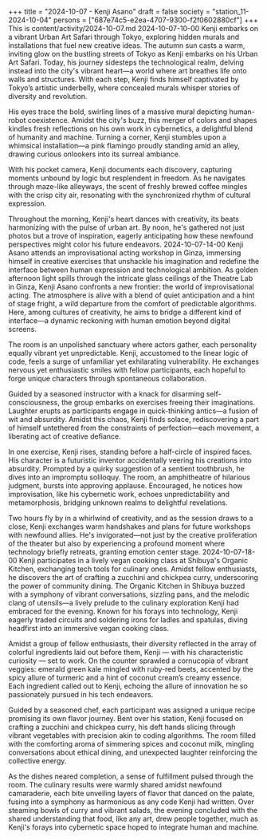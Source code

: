 +++
title = "2024-10-07 - Kenji Asano"
draft = false
society = "station_11-2024-10-04"
persons = ["687e74c5-e2ea-4707-9300-f2f0602880cf"]
+++
This is content/activity/2024-10-07.md
2024-10-07-10-00
Kenji embarks on a vibrant Urban Art Safari through Tokyo, exploring hidden murals and installations that fuel new creative ideas.
The autumn sun casts a warm, inviting glow on the bustling streets of Tokyo as Kenji embarks on his Urban Art Safari. Today, his journey sidesteps the technological realm, delving instead into the city's vibrant heart—a world where art breathes life onto walls and structures. With each step, Kenji finds himself captivated by Tokyo’s artistic underbelly, where concealed murals whisper stories of diversity and revolution.

His eyes trace the bold, swirling lines of a massive mural depicting human-robot coexistence. Amidst the city's buzz, this merger of colors and shapes kindles fresh reflections on his own work in cybernetics, a delightful blend of humanity and machine. Turning a corner, Kenji stumbles upon a whimsical installation—a pink flamingo proudly standing amid an alley, drawing curious onlookers into its surreal ambiance.

With his pocket camera, Kenji documents each discovery, capturing moments unbound by logic but resplendent in freedom. As he navigates through maze-like alleyways, the scent of freshly brewed coffee mingles with the crisp city air, resonating with the synchronized rhythm of cultural expression.

Throughout the morning, Kenji's heart dances with creativity, its beats harmonizing with the pulse of urban art. By noon, he's gathered not just photos but a trove of inspiration, eagerly anticipating how these newfound perspectives might color his future endeavors.
2024-10-07-14-00
Kenji Asano attends an improvisational acting workshop in Ginza, immersing himself in creative exercises that unshackle his imagination and redefine the interface between human expression and technological ambition.
As golden afternoon light spills through the intricate glass ceilings of the Theatre Lab in Ginza, Kenji Asano confronts a new frontier: the world of improvisational acting. The atmosphere is alive with a blend of quiet anticipation and a hint of stage fright, a wild departure from the comfort of predictable algorithms. Here, among cultures of creativity, he aims to bridge a different kind of interface—a dynamic reckoning with human emotion beyond digital screens.

The room is an unpolished sanctuary where actors gather, each personality equally vibrant yet unpredictable. Kenji, accustomed to the linear logic of code, feels a surge of unfamiliar yet exhilarating vulnerability. He exchanges nervous yet enthusiastic smiles with fellow participants, each hopeful to forge unique characters through spontaneous collaboration.

Guided by a seasoned instructor with a knack for disarming self-consciousness, the group embarks on exercises freeing their imaginations. Laughter erupts as participants engage in quick-thinking antics—a fusion of wit and absurdity. Amidst this chaos, Kenji finds solace, rediscovering a part of himself untethered from the constraints of perfection—each movement, a liberating act of creative defiance.

In one exercise, Kenji rises, standing before a half-circle of inspired faces. His character is a futuristic inventor accidentally veering his creations into absurdity. Prompted by a quirky suggestion of a sentient toothbrush, he dives into an impromptu soliloquy. The room, an amphitheatre of hilarious judgment, bursts into approving applause. Encouraged, he notices how improvisation, like his cybernetic work, echoes unpredictability and metamorphosis, bridging unknown realms to delightful revelations.

Two hours fly by in a whirlwind of creativity, and as the session draws to a close, Kenji exchanges warm handshakes and plans for future workshops with newfound allies. He's invigorated—not just by the creative proliferation of the theater but also by experiencing a profound moment where technology briefly retreats, granting emotion center stage.
2024-10-07-18-00
Kenji participates in a lively vegan cooking class at Shibuya's Organic Kitchen, exchanging tech tools for culinary ones. Amidst fellow enthusiasts, he discovers the art of crafting a zucchini and chickpea curry, underscoring the power of community dining.
The Organic Kitchen in Shibuya buzzed with a symphony of vibrant conversations, sizzling pans, and the melodic clang of utensils—a lively prelude to the culinary exploration Kenji had embraced for the evening. Known for his forays into technology, Kenji eagerly traded circuits and soldering irons for ladles and spatulas, diving headfirst into an immersive vegan cooking class.

Amidst a group of fellow enthusiasts, their diversity reflected in the array of colorful ingredients laid out before them, Kenji — with his characteristic curiosity — set to work. On the counter sprawled a cornucopia of vibrant veggies: emerald green kale mingled with ruby-red beets, accented by the spicy allure of turmeric and a hint of coconut cream’s creamy essence. Each ingredient called out to Kenji, echoing the allure of innovation he so passionately pursued in his tech endeavors.

Guided by a seasoned chef, each participant was assigned a unique recipe promising its own flavor journey. Bent over his station, Kenji focused on crafting a zucchini and chickpea curry, his deft hands slicing through vibrant vegetables with precision akin to coding algorithms. The room filled with the comforting aroma of simmering spices and coconut milk, mingling conversations about ethical dining, and unexpected laughter reinforcing the collective energy. 

As the dishes neared completion, a sense of fulfillment pulsed through the room. The culinary results were warmly shared amidst newfound camaraderie, each bite unveiling layers of flavor that danced on the palate, fusing into a symphony as harmonious as any code Kenji had written. Over steaming bowls of curry and vibrant salads, the evening concluded with the shared understanding that food, like any art, drew people together, much as Kenji's forays into cybernetic space hoped to integrate human and machine.

